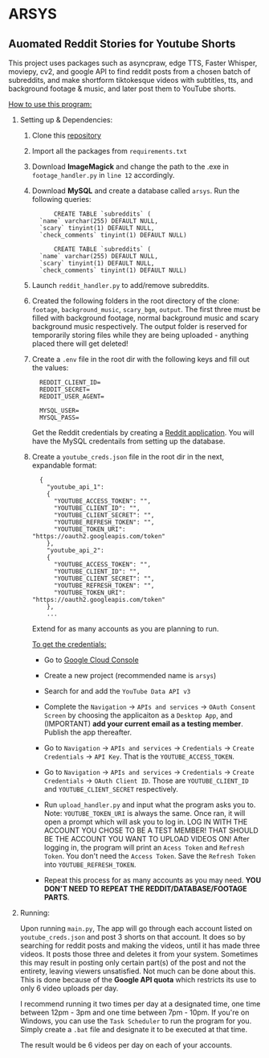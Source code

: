 # ARSYS #
## Auomated Reddit Stories for Youtube Shorts

This project uses packages such as asyncpraw, edge TTS, Faster Whisper, moviepy, cv2, and google API to find reddit posts from a chosen batch of subreddits, and make shortform tiktokesque videos with subtitles, tts, and background footage & music, and later post them to YouTube shorts.

<ins>How to use this program:</ins>

1. Setting up & Dependencies:
   1. Clone this [repository](https://github.com/vorkutavorkutlag/arsys.git)
   2. Import all the packages from `requirements.txt`
   3. Download **ImageMagick** and change the path to the .exe in `footage_handler.py` in `line 12` accordingly.
   4. Download **MySQL** and create a database called `arsys`. Run the following queries:
      ```
            CREATE TABLE `subreddits` (
        `name` varchar(255) DEFAULT NULL,
        `scary` tinyint(1) DEFAULT NULL,
        `check_comments` tinyint(1) DEFAULT NULL)
      ```
      ```
            CREATE TABLE `subreddits` (
        `name` varchar(255) DEFAULT NULL,
        `scary` tinyint(1) DEFAULT NULL,
        `check_comments` tinyint(1) DEFAULT NULL)
      ```
   5. Launch `reddit_handler.py` to add/remove subreddits.
   6. Created the following folders in the root directory of the clone: `footage`, `background_music`, `scary_bgm`, `output`. The first three must be filled with background footage, normal background music and scary background music respectively. The output folder is reserved for temporarily storing files while they are being uploaded - anything placed there will get deleted!
   7. Create a `.env` file in the root dir with the following keys and fill out the values:
      ```
        REDDIT_CLIENT_ID=
        REDDIT_SECRET=
        REDDIT_USER_AGENT=
        
        MYSQL_USER=
        MYSQL_PASS=
      ```
      Get the Reddit credentials by creating a [Reddit application](https://www.reddit.com/prefs/apps). You will have the MySQL credentails from setting up the database.
   8. Create a `youtube_creds.json` file in the root dir in the next, expandable format:
      ```
        {
          "youtube_api_1":
          {
            "YOUTUBE_ACCESS_TOKEN": "",
            "YOUTUBE_CLIENT_ID": "",
            "YOUTUBE_CLIENT_SECRET": "",
            "YOUTUBE_REFRESH_TOKEN": "",
            "YOUTUBE_TOKEN_URI": "https://oauth2.googleapis.com/token"
          },
          "youtube_api_2":
          {
            "YOUTUBE_ACCESS_TOKEN": "",
            "YOUTUBE_CLIENT_ID": "",
            "YOUTUBE_CLIENT_SECRET": "",
            "YOUTUBE_REFRESH_TOKEN": "",
            "YOUTUBE_TOKEN_URI": "https://oauth2.googleapis.com/token"
          },
          ...
      ```
      Extend for as many accounts as you are planning to run.

      <ins>To get the credentials:</ins>
        * Go to [Google Cloud Console](https://console.cloud.google.com/welcome)
        * Create a new project (recommended name is `arsys`)
        * Search for and add the `YouTube Data API v3`
        * Complete the `Navigation` -> `APIs and services` -> `OAuth Consent Screen` by choosing the applicaiton as a `Desktop App`, and (IMPORTANT) **add your current email as a testing member**. Publish the app thereafter.
        * Go to `Navigation` -> `APIs and services` -> `Credentials` -> `Create Credentials` -> `API Key`. That is the `YOUTUBE_ACCESS_TOKEN`.
        * Go to `Navigation` -> `APIs and services` -> `Credentials` -> `Create Credentials` -> `OAuth Client ID`. Those are `YOUTUBE_CLIENT_ID` and `YOUTUBE_CLIENT_SECRET` respectively.
        * Run `upload_handler.py` and input what the program asks you to. Note: `YOUTUBE_TOKEN_URI` is always the same. Once ran, it will open a prompt which will ask you to log in. LOG IN WITH THE ACCOUNT YOU CHOSE TO BE A TEST MEMBER! THAT SHOULD BE THE ACCOUNT YOU WANT TO UPLOAD VIDEOS ON! After logging in, the program will print an `Acess Token` and `Refresh Token`. You don't need the `Access Token`. Save the `Refresh Token` into `YOUTUBE_REFRESH_TOKEN`.
  
     
        * Repeat this process for as many accounts as you may need. **YOU DON'T NEED TO REPEAT THE REDDIT/DATABASE/FOOTAGE PARTS**.


2. Running:

    Upon running `main.py`, The app will go through each account listed on `youtube_creds.json` and post 3 shorts on that account. It does so by searching for reddit posts and making the videos, until it has made three videos. It posts those three and deletes it from your system. Sometimes this may result in posting only certain part(s) of the post and not the entirety, leaving viewers unsatisfied. Not much can be done about this. This is done because of the **Google API quota** which restricts its use to only 6 video uploads per day.

    I recommend running it two times per day at a designated time, one time between 12pm - 3pm and one time between 7pm - 10pm. If you're on Windows, you can use the `Task Scheduler` to run the program for you. Simply create a `.bat` file and designate it to be executed at that time.

    The result would be 6 videos per day on each of your accounts. 
